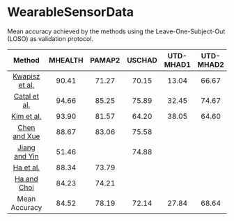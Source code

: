 # WearableSensorData

Mean accuracy achieved by the methods using the Leave-One-Subject-Out (LOSO) as validation protocol. 

| Method | MHEALTH | PAMAP2 | USCHAD | UTD-MHAD1 | UTD-MHAD2 | WHARF | WISDM | Mean Accuracy |
| :---: | :---: | :---: | :---: | :---: | :---: | :---: | :---: | :---: |
| [Kwapisz et al.](https://dl.acm.org/citation.cfm?id=1964918) | 90.41 | 71.27 | 70.15 | 13.04 | 66.67 | 42.19 | 75.31 | 61.29 |
| [Catal et al.](https://www.sciencedirect.com/science/article/pii/S1568494615000447) | 94.66 | 85.25 | 75.89 | 32.45 | 74.67 | 46.84 | 74.96 | 69.29 |
| [Kim et al.](https://ieee0plore.ieee.org/document/6411901/) | 93.90 | 81.57 | 64.20 | 38.05 | 64.60 | 51.48 | 50.22 | 63.43 |
| [Chen and Xue](https://ieee0plore.ieee.org/document/7379395/) | 88.67 | 83.06 | 75.58 | | | 61.94 | 83.89 | 78.62 |
| [Jiang and Yin](https://dl.acm.org/citation.cfm?id=2806333) | 51.46 | | 74.88 | | | 65.35 | 79.97 | 67.91 |
| [Ha et al.](https://ieee0plore.ieee.org/document/7379657/) | 88.34 | 73.79 | | | | | | 81.06 |
| [Ha and Choi](https://ieee0plore.ieee.org/document/7727224/) | 84.23 | 74.21 | | | | | | 79.21|
| Mean Accuracy[]() | 84.52 | 78.19 | 72.14 | 27.84 | 68.64 | 53.55 | 72.87 | |
